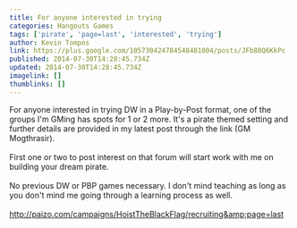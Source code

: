 ```yaml
---
title: For anyone interested in trying
categories: Hangouts Games
tags: ['pirate', 'page=last', 'interested', 'trying']
author: Kevin Tompos
link: https://plus.google.com/105730424784548401004/posts/JFb88Q6KkPc
published: 2014-07-30T14:28:45.734Z
updated: 2014-07-30T14:28:45.734Z
imagelink: []
thumblinks: []
---
```


For anyone interested in trying DW in a  Play-by-Post format, one of the groups I&#39;m GMing has spots for 1 or 2 more.  It&#39;s a pirate themed setting and further details are provided in my latest post through the  link (GM Mogthrasir).<br /><br />First one or two to post interest on that forum will start work with me on building your dream pirate.<br /><br />No previous DW or PBP games necessary.  I don&#39;t mind teaching as long as you don&#39;t mind me going through a learning process as well.<br /><br /><a href="http://paizo.com/campaigns/HoistTheBlackFlag/recruiting&amp;page=last" class="ot-anchor">http://paizo.com/campaigns/HoistTheBlackFlag/recruiting&amp;page=last</a>